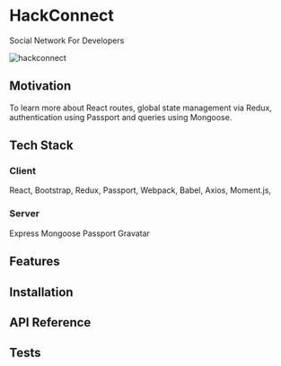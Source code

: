 # HackConnect
Social Network For Developers


![hackconnect](https://user-images.githubusercontent.com/33808429/51564200-71a82d80-1e43-11e9-837c-5b8831a4afd3.jpg)




## Motivation
To learn more about React routes, global state management via Redux, authentication using Passport and queries using Mongoose.

## Tech Stack
### Client 
React,
Bootstrap,
Redux,
Passport,
Webpack,
Babel,
Axios,
Moment.js,


### Server
Express
Mongoose
Passport
Gravatar

## Features


## Installation

## API Reference

## Tests

